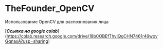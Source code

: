 # TheFounder_OpenCV
Использование OpenCV для распознования лица

[***Ссылка на google colab***] (https://colab.research.google.com/drive/18b0OBEfThvlQgCHN7461r46wovGqnaxA?usp=sharing)
